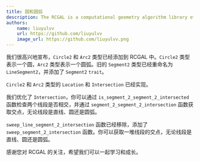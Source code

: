 ```yaml
---
title: 圆和圆弧
description: The RCGAL is a computational geometry algorithm library of Rust.
authors:
    name: liuyulvv
    url: https://github.com/liuyulvv
    image_url: https://github.com/liuyulvv.png
---
```


我们很高兴地宣布，`Circle2` 和 `Arc2` 类型已经添加到 RCGAL 中。`Circle2` 类型表示一个圆，`Arc2` 类型表示一个圆弧。旧的 `Segment2` 类型已经重命名为 `LineSegment2`，并添加了 `Segment2` `trait`。

`Circle2` 和 `Arc2` 类型的 `Location` 和 `Intersection` 已经实现。

我们优化了 `Intersection`，你可以通过 `is_segment_2_segment_2_intersected` 函数检查两个线段是否相交，并通过 `segment_2_segment_2_intersection` 函数获取交点，无论线段是直线、圆还是圆弧。

`sweep_line_segment_2_intersection` 函数已经移除，添加了 `sweep_segment_2_intersection` 函数。你可以获取一堆线段的交点，无论线段是直线、圆还是圆弧。

感谢您对 RCGAL 的关注，希望我们可以一起学习和成长。
